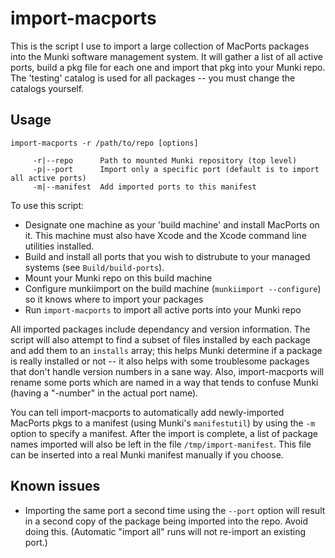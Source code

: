 import-macports
========

This is the script I use to import a large collection of MacPorts packages into the Munki software management system. It will gather a list of all active ports, build a pkg file for each one and import that pkg into your Munki repo. The 'testing' catalog is used for all packages -- you must change the catalogs yourself.

## Usage
```
import-macports -r /path/to/repo [options]
 
     -r|--repo      Path to mounted Munki repository (top level)
     -p|--port      Import only a specific port (default is to import all active ports)
     -m|--manifest  Add imported ports to this manifest
```

To use this script:

 * Designate one machine as your 'build machine' and install MacPorts on it. This machine must also have Xcode and the Xcode command line utilities installed.
 * Build and install all ports that you wish to distrubute to your managed systems (see `Build/build-ports`).
 * Mount your Munki repo on this build machine
 * Configure munkiimport on the build machine (`munkiimport --configure`) so it knows where to import your packages
 * Run `import-macports` to import all active ports into your Munki repo

All imported packages include dependancy and version information. The script will also attempt to find a subset of files installed by each package and add them to an `installs` array; this helps Munki determine if a package is really installed or not -- it also helps with some troublesome packages that don't handle version numbers in a sane way. Also, import-macports will rename some ports which are named in a way that tends to confuse Munki (having a "-number" in the actual port name).

You can tell import-macports to automatically add newly-imported MacPorts pkgs to a manifest (using Munki's `manifestutil`) by using the `-m` option to specify a manifest. After the import is complete, a list of package names imported will also be left in the file `/tmp/import-manifest`. This file can be inserted into a real Munki manifest manually if you choose.

## Known issues

 * Importing the same port a second time using the `--port` option will result in a second copy of the package being imported into the repo. Avoid doing this. (Automatic "import all" runs will not re-import an existing port.)
